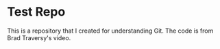 # Test Repo
This is a repository that I created for understanding Git. The code is from Brad Traversy's video.
